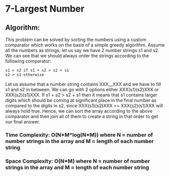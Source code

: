 # 7-Largest Number

## Algorithm:

This problem can be solved by sorting the numbers using a custom comparator which works on the basis of a simple greedy algorithm. Assume all the numbers as strings, let us say we have 2 number strings s1 and s2. We can see that we should always order the strings according to the following comparator:

```
s1 < s2 if s1 + s2 > s2 + s1
s2 > s1 otherwise
```

Let us assume that a number string contains XXX__XXX and we have to fill s1 and s2 in between. We can go with 2 options either XXX(s1)(s2)XXX or XXX(s2)(s1)XXX. If s1 + s2 > s2 + s1 then it means that s1 contains larger digits which should be coming at significant place in the final number as compared to the digits in s2, since XXX(s1)(s2)XXX >= XXX(s2)(s1)XXX will always hold true. Hence, we can sort the array according to the above comparator and then join all of them to create a string in that order to get our final answer.

### Time Complexity: O(N\*M\*log(N\*M)) where N = number of number strings in the array and M = length of each number string 

### Space Complexity: O(N*M) where N = number of number strings in the array and M = length of each number string